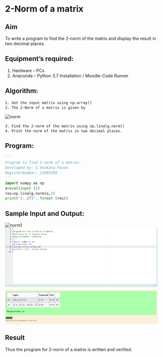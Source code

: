 # 2-Norm of a matrix
## Aim
To write a program to find the 2-norm of the matrix and display the result in two decimal places.
## Equipment’s required:
1.	Hardware – PCs
2.	Anaconda – Python 3.7 Installation / Moodle-Code Runner
## Algorithm:
	1. Get the input matrix using np.array()
	2. The 2-Norm of a matrix is given by 
![norm](./normeqn1.jpg)
    
    3. Find the 2-norm of the matrix using np.linalg.norm()
	4. Print the norm of the matrix in two decimal places.
## Program:
```python
'''
Program to find 2-norm of a matrix.
Developed by: G Venkata Pavan
RegisterNumber: 21005359
'''
import numpy as np
a=eval(input ())
res=np.linalg.norm(a,2)
print("{:.2f}". format (res))

```
## Sample Input and Output:
![norm1](./input.jpg)
![OUTPUT](img1.png)

## Result
Thus the program for 2-norm of a matrix is written and verified.
